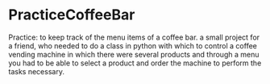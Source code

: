 # PracticeCoffeeBar

Practice: to keep track of the menu items of a coffee bar.
a small project for a friend, who needed to do a class in python with which to control a coffee vending machine in which there were several products and through a menu you had to be able to select a product and order the machine to perform the tasks necessary.
